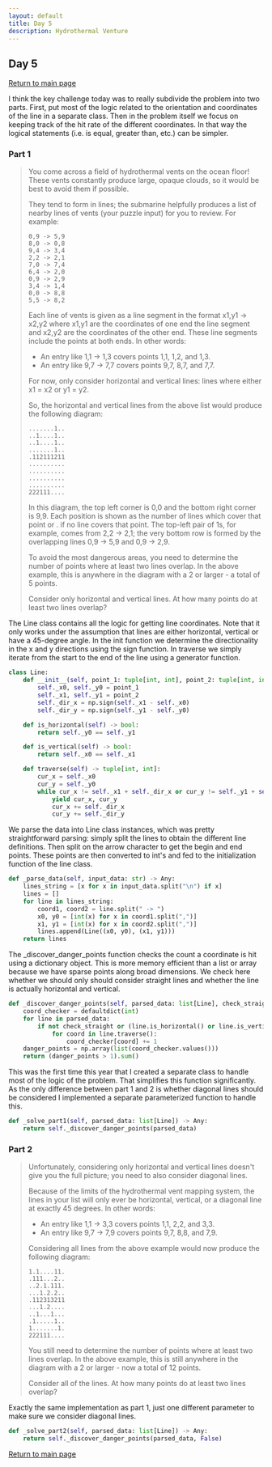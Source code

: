 ```yaml
---
layout: default
title: Day 5
description: Hydrothermal Venture
---
```


## Day 5

[Return to main page](../)


I think the key challenge today was to really subdivide the problem into two parts. First, put most of the logic related
to the orientation and coordinates of the line in a separate class. Then in the problem itself we focus on keeping track
of the hit rate of the different coordinates. In that way the logical statements (i.e. is equal, greater than, etc.)
can be simpler.

### Part 1
> You come across a field of hydrothermal vents on the ocean floor! These vents constantly produce large, opaque clouds, so it would be best to avoid them if possible.
> 
> They tend to form in lines; the submarine helpfully produces a list of nearby lines of vents (your puzzle input) for you to review. For example:
> ```
> 0,9 -> 5,9
> 8,0 -> 0,8
> 9,4 -> 3,4
> 2,2 -> 2,1
> 7,0 -> 7,4
> 6,4 -> 2,0
> 0,9 -> 2,9
> 3,4 -> 1,4
> 0,0 -> 8,8
> 5,5 -> 8,2
> ```
> Each line of vents is given as a line segment in the format x1,y1 -> x2,y2 where x1,y1 are the coordinates of one end the line segment and x2,y2 are the coordinates of the other end. These line segments include the points at both ends. In other words:
> 
> - An entry like 1,1 -> 1,3 covers points 1,1, 1,2, and 1,3.
> - An entry like 9,7 -> 7,7 covers points 9,7, 8,7, and 7,7.
> 
> For now, only consider horizontal and vertical lines: lines where either x1 = x2 or y1 = y2.
> 
> So, the horizontal and vertical lines from the above list would produce the following diagram:
> ```
> .......1..
> ..1....1..
> ..1....1..
> .......1..
> .112111211
> ..........
> ..........
> ..........
> ..........
> 222111....
> ```
> In this diagram, the top left corner is 0,0 and the bottom right corner is 9,9. Each position is shown as the number of lines which cover that point or . if no line covers that point. The top-left pair of 1s, for example, comes from 2,2 -> 2,1; the very bottom row is formed by the overlapping lines 0,9 -> 5,9 and 0,9 -> 2,9.
> 
> To avoid the most dangerous areas, you need to determine the number of points where at least two lines overlap. In the above example, this is anywhere in the diagram with a 2 or larger - a total of 5 points.
> 
> Consider only horizontal and vertical lines. At how many points do at least two lines overlap?

The Line class contains all the logic for getting line coordinates. Note that it only works under the assumption that
lines are either horizontal, vertical or have a 45-degree angle. In the init function we determine the
directionality in the x and y directions using the sign function. In traverse we simply iterate from the start to
the end of the line using a generator function.

```python
class Line:
    def __init__(self, point_1: tuple[int, int], point_2: tuple[int, int]) -> None:
        self._x0, self._y0 = point_1
        self._x1, self._y1 = point_2
        self._dir_x = np.sign(self._x1 - self._x0)
        self._dir_y = np.sign(self._y1 - self._y0)

    def is_horizontal(self) -> bool:
        return self._y0 == self._y1

    def is_vertical(self) -> bool:
        return self._x0 == self._x1

    def traverse(self) -> tuple[int, int]:
        cur_x = self._x0
        cur_y = self._y0
        while cur_x != self._x1 + self._dir_x or cur_y != self._y1 + self._dir_y:
            yield cur_x, cur_y
            cur_x += self._dir_x
            cur_y += self._dir_y
```
We parse the data into Line class instances, which was pretty straightforward parsing: simply split the lines to obtain the different line definitions. Then split on the arrow character to get the begin and end points. These points are then converted to int's and fed to the initialization function of the line class.
```python
def _parse_data(self, input_data: str) -> Any:
    lines_string = [x for x in input_data.split("\n") if x]
    lines = []
    for line in lines_string:
        coord1, coord2 = line.split(" -> ")
        x0, y0 = [int(x) for x in coord1.split(",")]
        x1, y1 = [int(x) for x in coord2.split(",")]
        lines.append(Line((x0, y0), (x1, y1)))
    return lines
```

The _discover_danger_points function checks the count a coordinate is hit using a dictionary object. This is more memory efficient than a list
or array because we have sparse points along broad dimensions. We check here whether we should only should
consider straight lines and whether the line is actually horizontal and vertical.

```python
def _discover_danger_points(self, parsed_data: list[Line], check_straight: bool = True):
    coord_checker = defaultdict(int)
    for line in parsed_data:
        if not check_straight or (line.is_horizontal() or line.is_vertical()):
            for coord in line.traverse():
                coord_checker[coord] += 1
    danger_points = np.array(list(coord_checker.values()))
    return (danger_points > 1).sum()
```
This was the first time this year that I created a separate class to handle most of the logic of the problem. That simplifies this function significantly. As the only difference between part 1 and 2 is whether diagonal lines should be considered I implemented a separate parameterized function to handle this. 
```python
def _solve_part1(self, parsed_data: list[Line]) -> Any:
    return self._discover_danger_points(parsed_data)
```

### Part 2

> Unfortunately, considering only horizontal and vertical lines doesn't give you the full picture; you need to also consider diagonal lines.
> 
> Because of the limits of the hydrothermal vent mapping system, the lines in your list will only ever be horizontal, vertical, or a diagonal line at exactly 45 degrees. In other words:
> 
> - An entry like 1,1 -> 3,3 covers points 1,1, 2,2, and 3,3.
> - An entry like 9,7 -> 7,9 covers points 9,7, 8,8, and 7,9.
> 
> Considering all lines from the above example would now produce the following diagram:
> ```
> 1.1....11.
> .111...2..
> ..2.1.111.
> ...1.2.2..
> .112313211
> ...1.2....
> ..1...1...
> .1.....1..
> 1.......1.
> 222111....
> ```
> You still need to determine the number of points where at least two lines overlap. In the above example, this is still anywhere in the diagram with a 2 or larger - now a total of 12 points.
> 
> Consider all of the lines. At how many points do at least two lines overlap?

 Exactly the same implementation as part 1, just one different parameter to make sure we consider diagonal lines. 
```python
def _solve_part2(self, parsed_data: list[Line]) -> Any:
    return self._discover_danger_points(parsed_data, False)
```

[Return to main page](../)